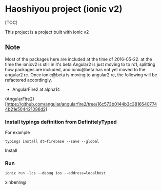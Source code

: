 # Haoshiyou project (ionic v2)

[TOC]

This project is a project built with ionic v2

## Note

Most of the packages here are included at the time of 2016-05-22. at the time the ionicv2 is still in it's beta
Angular2 is just moving to to rc1, splitting how packages are included, and ionic@beta has not yet moved to
the angular2 rc. Once ionic@beta is moving to angular2 rc, the following will be refactored accordingly.

* AngularFire2 at alpha14

(AngularFire2)[https://github.com/angular/angularfire2/tree/16c573b0144b3c38165407744b21e504421086d2]

### Install typings definition from DefinitelyTyped

For example

```
typings install dt~firebase --save --global
```

Install 


### Run 

```
ionic run -lcs --debug ios --address=localhost
```

xinbenlv@